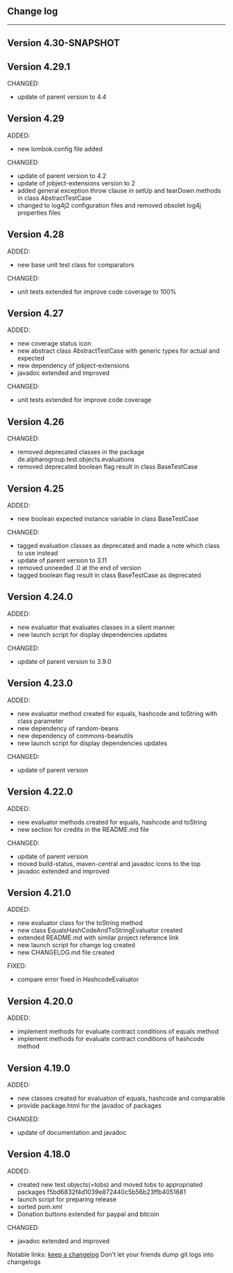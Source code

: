 ## Change log
----------------------

Version 4.30-SNAPSHOT
-------------

Version 4.29.1
-------------

CHANGED:

- update of parent version to 4.4

Version 4.29
-------------

ADDED: 

- new lombok.config file added

CHANGED:

- update of parent version to 4.2
- update of jobject-extensions version to 2
- added general exception throw clause in setUp and tearDown methods in class AbstractTestCase
- changed to log4j2 configuration files and removed obsolet log4j properties files

Version 4.28
-------------

ADDED: 

- new base unit test class for comparators

CHANGED:

- unit tests extended for improve code coverage to 100%

Version 4.27
-------------

ADDED: 

- new coverage status icon
- new abstract class AbstractTestCase with generic types for actual and expected
- new dependency of jobject-extensions
- javadoc extended and improved

CHANGED:

- unit tests extended for improve code coverage

Version 4.26
-------------

CHANGED:

- removed deprecated classes in the package de.alpharogroup.test.objects.evaluations
- removed deprecated boolean flag result in class BaseTestCase

Version 4.25
-------------

ADDED: 

- new boolean expected instance variable in class BaseTestCase 

CHANGED:

- tagged evaluation classes as deprecated and made a note which class to use instead
- update of parent version to 3.11
- removed unneeded .0 at the end of version
- tagged boolean flag result in class BaseTestCase as deprecated

Version 4.24.0
-------------

ADDED: 

- new evaluator that evaluates classes in a silent manner
- new launch script for display dependencies updates

CHANGED:

- update of parent version to 3.9.0

Version 4.23.0
-------------

ADDED: 

- new evaluator method created for equals, hashcode and toString with class parameter
- new dependency of random-beans
- new dependency of commons-beanutils
- new launch script for display dependencies updates

CHANGED:

- update of parent version

Version 4.22.0
-------------

ADDED: 

- new evaluator methods created for equals, hashcode and toString 
- new section for credits in the README.md file

CHANGED:

- update of parent version
- moved build-status, maven-central and javadoc icons to the top
- javadoc extended and improved

Version 4.21.0
-------------

ADDED: 

- new evaluator class for the toString method 
- new class EqualsHashCodeAndToStringEvaluator created 
- extended README.md with similar project reference link
- new launch script for change log created
- new CHANGELOG.md file created

FIXED:

- compare error fixed in HashcodeEvaluator

Version 4.20.0
-------------

ADDED: 

- implement methods for evaluate contract conditions of equals method
- implement methods for evaluate contract conditions of hashcode method


Version 4.19.0
-------------

ADDED: 

- new classes created for evaluation of equals, hashcode and comparable
- provide package.html for the javadoc of packages

CHANGED:

- update of documentation and javadoc

Version 4.18.0
-------------

ADDED: 

- created new test objects(=tobs) and moved tobs to appropriated packages  f5bd6832f4d1039e872440c5b56b23ffb4051681
- launch script for preparing release
- sorted pom.xml
- Donation buttons extended for paypal and bitcoin

CHANGED:

- javadoc extended and improved

Notable links:
[keep a changelog](http://keepachangelog.com/en/1.0.0/) Don’t let your friends dump git logs into changelogs
